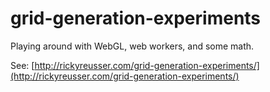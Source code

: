 # grid-generation-experiments

Playing around with WebGL, web workers, and some math.

See: [http://rickyreusser.com/grid-generation-experiments/](http://rickyreusser.com/grid-generation-experiments/)
